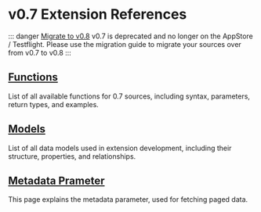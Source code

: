 # v0.7 Extension References

::: danger [Migrate to v0.8](/contributing/extensions/0.7/migrate-to-0.8)
v0.7 is deprecated and no longer on the AppStore / Testflight. Please use the migration guide to migrate your sources over from v0.7 to v0.8
:::

## [Functions](/contributing/extensions/0.7/functions)

List of all available functions for 0.7 sources, including syntax, parameters, return types, and examples.

## [Models](/contributing/extensions/0.7/models)

List of all data models used in extension development, including their structure, properties, and relationships.

## [Metadata Prameter](/contributing/extensions/0.7/metadata)

This page explains the metadata parameter, used for fetching paged data.
